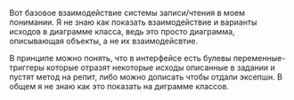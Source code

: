 Вот базовое взаимодействие системы записи/чтения в моем понимании.
Я не знаю как показать взаимодействие и варианты исходов в диаграмме класса, ведь это просто диаграмма, описывающая объекты, а не их взаимодейсвтие.

В принципе можно понять, что в интерфейсе есть булевы переменные-триггеры которые отразят некоторые исходы описанные в задании и пустят метод на репит, либо можно дописать чтобы отдали эксепшн. В общем я не знаю как это показать на диграмме классов.